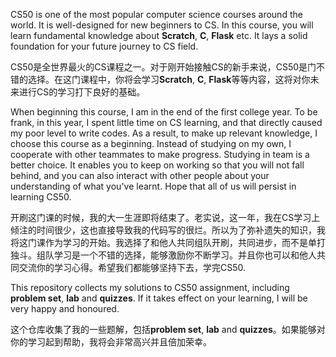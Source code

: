 CS50 is one of the most popular computer science courses around the world. It is well-designed for new beginners to CS. In this course, you will learn fundamental knowledge about **Scratch**, **C**, **Flask** etc. It lays a solid foundation for your future journey to CS field.

CS50是全世界最火的CS课程之一。对于刚开始接触CS的新手来说，CS50是门不错的选择。在这门课程中，你将会学习**Scratch**, **C**, **Flask**等等内容，这将对你未来进行CS的学习打下良好的基础。



When beginning this course, I am in the end of the first college year. To be frank, in this year, I spent little time on CS learning, and that directly caused my poor level to write codes. As a result, to make up relevant knowledge, I choose this course as a beginning. Instead of studying on my own, I cooperate with other teammates to make progress. Studying in team is a better choice. It enables you to keep on working so that you will not fall behind, and you can also interact with other people about your understanding of what you've learnt. Hope that all of us will persist in learning CS50.

开刷这门课的时候，我的大一生涯即将结束了。老实说，这一年，我在CS学习上倾注的时间很少，这也直接导致我的代码写的很烂。所以为了弥补遗失的知识，我将这门课作为学习的开始。我选择了和他人共同组队开刷，共同进步，而不是单打独斗。组队学习是一个不错的选择，能够激励你不断学习。并且你也可以和他人共同交流你的学习心得。希望我们都能够坚持下去，学完CS50.



This repository collects my solutions to CS50 assignment, including **problem set**, **lab** and **quizzes**. If it takes effect on your learning, I will be very happy and honoured.

这个仓库收集了我的一些题解，包括**problem set**, **lab** and **quizzes**。如果能够对你的学习起到帮助，我将会非常高兴并且倍加荣幸。

